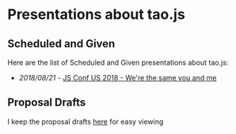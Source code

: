 # Presentations about tao.js

## Scheduled and Given

Here are the list of Scheduled and Given presentations about tao.js:

* _2018/08/21_ - [JS Conf US 2018 - We're the same you and me](jsconf-us-2018/README.md)

## Proposal Drafts

I keep the proposal drafts [here](proposals.md) for easy viewing
